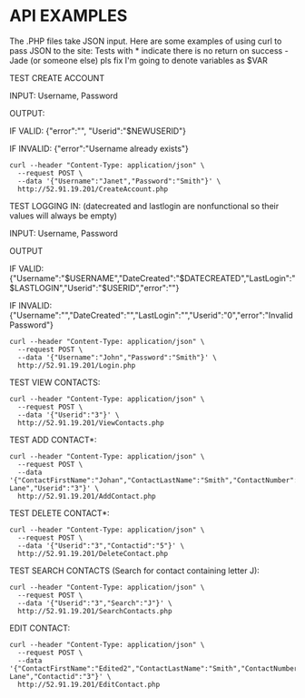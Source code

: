 # API EXAMPLES
The .PHP files take JSON input.
Here are some examples of using curl to pass JSON to the site:
Tests with * indicate there is no return on success - Jade (or someone else) pls fix
I'm going to denote variables as $VAR

TEST CREATE ACCOUNT

INPUT: Username, Password

OUTPUT:

  IF VALID: {"error":"", "Userid":"$NEWUSERID"}
  
  IF INVALID: {"error":"Username already exists"}
```
curl --header "Content-Type: application/json" \
  --request POST \
  --data '{"Username":"Janet","Password":"Smith"}' \
  http://52.91.19.201/CreateAccount.php
  ```

TEST LOGGING IN: (datecreated and lastlogin are nonfunctional so their values will always be empty)

INPUT: Username, Password

OUTPUT

IF VALID: {"Username":"$USERNAME","DateCreated":"$DATECREATED","LastLogin":"$LASTLOGIN","Userid":"$USERID","error":""}

IF INVALID: {"Username":"","DateCreated":"","LastLogin":"","Userid":"0","error":"Invalid Password"}
```
curl --header "Content-Type: application/json" \
  --request POST \
  --data '{"Username":"John","Password":"Smith"}' \
  http://52.91.19.201/Login.php
  ```
TEST VIEW CONTACTS:
```
curl --header "Content-Type: application/json" \
  --request POST \
  --data '{"Userid":"3"}' \
  http://52.91.19.201/ViewContacts.php
```
TEST ADD CONTACT*:
```
curl --header "Content-Type: application/json" \
  --request POST \
  --data '{"ContactFirstName":"Johan","ContactLastName":"Smith","ContactNumber":"9999999999","Address":"Smithson Lane","Userid":"3"}' \
  http://52.91.19.201/AddContact.php
  ```
TEST DELETE CONTACT*:
```
curl --header "Content-Type: application/json" \
  --request POST \
  --data '{"Userid":"3","Contactid":"5"}' \
  http://52.91.19.201/DeleteContact.php
  ```
TEST SEARCH CONTACTS (Search for contact containing letter J):
```
curl --header "Content-Type: application/json" \
  --request POST \
  --data '{"Userid":"3","Search":"J"}' \
  http://52.91.19.201/SearchContacts.php
```
EDIT CONTACT:
```
curl --header "Content-Type: application/json" \
  --request POST \
  --data '{"ContactFirstName":"Edited2","ContactLastName":"Smith","ContactNumber":"9999999999","Address":"Smithson Lane","Contactid":"3"}' \
  http://52.91.19.201/EditContact.php
```
